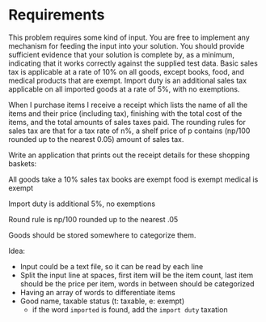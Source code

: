 # Requirements

This problem requires some kind of input. You are free to implement any mechanism for feeding the input into your solution. You should provide sufficient evidence that your solution is complete by, as a minimum, indicating that it works correctly against the supplied test data.
Basic sales tax is applicable at a rate of 10% on all goods, except books, food, and medical products that are exempt. Import duty is an additional sales tax applicable on all imported goods at a rate of 5%, with no exemptions.

When I purchase items I receive a receipt which lists the name of all the items and their price (including tax), finishing with the total cost of the items, and the total amounts of sales taxes paid. The rounding rules for sales tax are that for a tax rate of n%, a shelf price of p contains (np/100 rounded up to the nearest 0.05) amount of sales tax.

Write an application that prints out the receipt details for these shopping baskets:


All goods take a 10% sales tax
books are exempt
food is exempt
medical is exempt

Import duty is additional 5%, no exemptions

Round rule is np/100 rounded up to the nearest .05

Goods should be stored somewhere to categorize them.

Idea:
- Input could be a text file, so it can be read by each line
- Split the input line at spaces, first item will be the item count, last item should be the price per item, words in between should be categorized
- Having an array of words to differentiate items
- Good name, taxable status (t: taxable, e: exempt)
  - if the word `imported` is found, add the `import duty` taxation
